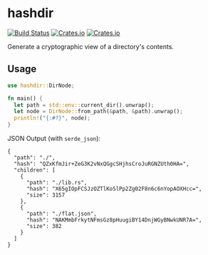 # hashdir

[![Build Status](https://travis-ci.com/47ng/hashdir.svg?branch=master)](https://travis-ci.com/47ng/hashdir)
[![Crates.io](https://img.shields.io/crates/v/hashdir.svg)](https://crates.io/crates/hashdir)
[![Crates.io](https://img.shields.io/crates/l/hashdir.svg)](LICENSE)

Generate a cryptographic view of a directory's contents.

## Usage

```rust
use hashdir::DirNode;

fn main() {
  let path = std::env::current_dir().unwrap();
  let node = DirNode::from_path(&path, &path).unwrap();
  println!("{:#?}", node);
}
```

JSON Output (with `serde_json`):

```
{
  "path": "./",
  "hash": "QZxKfmJir+ZeG3K2vNxQGgcSHjhsCroJuRGNZUth0HA=",
  "children": [
    {
      "path": "./lib.rs",
      "hash": "X65gIOpFCSJzOZTlKoSlPp2Zg02F8n6c6nYopAOXHcc=",
      "size": 3157
    },
    {
      "path": "./flat.json",
      "hash": "NAKMmbFrkytNFmsGz8pHuugiBY14DnjWGyBNwkUNR7A=",
      "size": 382
    }
  ]
}
```
